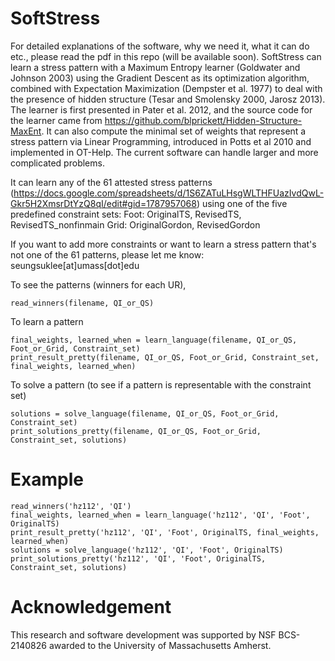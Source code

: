 # SoftStress
For detailed explanations of the software, why we need it, what it can do etc., 
please read the pdf in this repo (will be available soon). 
SoftStress can learn a stress pattern with a Maximum Entropy learner (Goldwater and Johnson 2003) using the Gradient Descent as its optimization algorithm, combined with Expectation Maximization (Dempster et al. 1977) to deal with the presence of hidden structure (Tesar and Smolensky 2000, Jarosz 2013). The learner is first presented in Pater et al. 2012, and the source code for the learner came from https://github.com/blprickett/Hidden-Structure-MaxEnt. 
It can also compute the minimal set of weights that represent a stress pattern via Linear Programming, introduced in Potts et al 2010 and implemented in OT-Help. The current software can handle larger and more complicated problems. 

It can learn any of the 61 attested stress patterns (https://docs.google.com/spreadsheets/d/1S6ZATuLHsgWLTHFUazIvdQwL-Gkr5H2XmsrDtYzQ8qI/edit#gid=1787957068) using one of the five predefined constraint sets:
Foot: OriginalTS, RevisedTS, RevisedTS_nonfinmain
Grid: OriginalGordon, RevisedGordon

If you want to add more constraints or want to learn a stress pattern that's not one of the 61 patterns, please let me know: seungsuklee[at]umass[dot]edu

To see the patterns (winners for each UR), 
```
read_winners(filename, QI_or_QS)
```
To learn a pattern
```
final_weights, learned_when = learn_language(filename, QI_or_QS, Foot_or_Grid, Constraint_set)
print_result_pretty(filename, QI_or_QS, Foot_or_Grid, Constraint_set, final_weights, learned_when)
```
To solve a pattern (to see if a pattern is representable with the constraint set)
```
solutions = solve_language(filename, QI_or_QS, Foot_or_Grid, Constraint_set)
print_solutions_pretty(filename, QI_or_QS, Foot_or_Grid, Constraint_set, solutions)
```
# Example
```
read_winners('hz112', 'QI')
final_weights, learned_when = learn_language('hz112', 'QI', 'Foot', OriginalTS)
print_result_pretty('hz112', 'QI', 'Foot', OriginalTS, final_weights, learned_when)
solutions = solve_language('hz112', 'QI', 'Foot', OriginalTS)
print_solutions_pretty('hz112', 'QI', 'Foot', OriginalTS, Constraint_set, solutions)
```
# Acknowledgement
This research and software development was supported by NSF BCS-2140826 awarded to the University of Massachusetts Amherst.
